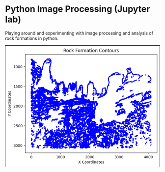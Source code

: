 # Python Image Processing (Jupyter lab)

Playing around and experimenting with image processing and analysis of rock formations in python.

![Alt text](screenshots/rockcontours.png)
